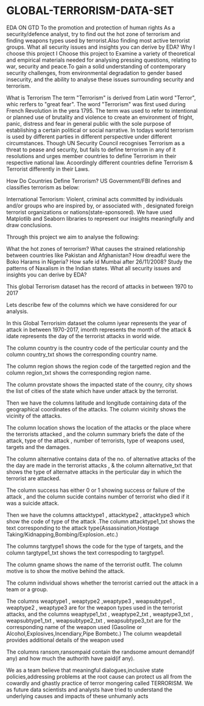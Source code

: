 # GLOBAL-TERRORISM-DATA-SET
EDA ON GTD 
To the promotion and protection of human rights As a security/defence analyst, try to find out the hot zone of terrorism and finding weapons types used by terrorist.Also finding most active terrorist groups. What all security issues and insights you can derive by EDA? Why I choose this project I Choose this project to Examine a variety of theoretical and empirical materials needed for analysing pressing questions, relating to war, security and peace.To gain a solid understanding of contemporary security challenges, from environmental degradation to gender based insecurity, and the ability to analyse these issues surrounding security and terrorism.

What is Terrorism The term "Terrorism" is derived from Latin word "Terror", whic rerfers to "great fear". The word "Terrorism" was first used during French Revolution in the yera 1795. The term was used to refer to intentional or planned use of brutality and violence to create an environment of fright, panic, distress and fear in general public with the sole purpose of establishing a certain political or social narrative. In todays world terrorism is used by different parties in different perspective under different circumstances. Though UN Security Council recognises Terrorism as a threat to pease and security, but fails to define terrorism in any of it resolutions and urges member countries to define Terrorism in their respective national law. Acoordingly different countries define Terrorism & Terrorist differently in their Laws.

How Do Countries Define Terrorism? US Government/FBI defines and classifies terrorism as below:

International Terrorism: Violent, criminal acts committed by individuals and/or groups who are inspired by, or associated with , designated foreign terrorist organizations or nations(state-sponsored). We have used Matplotlib and Seaborn libraries to represent our insights meaningfully and draw conclusions.

Through this project we aim to analyse the following:

What the hot zones of terrorism? What causes the strained relationship between countries like Pakistan and Afghanistan? How dreadful were the Boko Harams in Nigeria? How safe id Mumbai after 26/11/2008? Study the patterns of Naxalism in the Indian states. What all security issues and insights you can derive by EDA?

This global Terrorism dataset has the record of attacks in between 1970 to 2017

Lets describe few of the columns which we have considered for our analysis.

In this Global Terrorisim dataset the column iyear represents the year of attack in between 1970-2017, imonth represents the month of the attack & idate represents the day of the terrorist attacks in world wide.

The column country is the country code of the perticular county and the column country_txt shows the corresponding country name.

The column region shows the region code of the targetted region and the column region_txt shows the corresponding region name.

The column provstate shows the impacted state of the counry, city shows the list of cities of the state which have under attack by the terrorist.

Then we have the columns latitude and longitude containing data of the geographical coordinates of the attacks. The column vicinity shows the vicinity of the attacks.

The column location shows the location of the attacks or the place where the terrorists attacked , and the column summary briefs the date of the attack, type of the attack , number of terrorists, type of weapons used, targets and the damages.

The column alternative contains data of the no. of alternative attacks of the the day are made in the terrorist attacks , & the column alternative_txt that shows the type of alternatve attacks in the perticular day in which the terrorist are attacked.

The column success has either 0 or 1 showing success or failure of the attack , and the column sucide contains number of terrorist who died if it was a suicide attack.

Then we have the columns attacktype1 , attacktype2 , attacktype3 which show the code of type of the attack .The column attacktype1_txt shows the text corresponding to the attack type(Assassination,Hostage Taking/Kidnapping,Bombing/Explosion..etc.)

The columns targtype1 shows the code for the type of targets, and the column targtype1_txt shows the text correspoding to targtype1.

The column gname shows the name of the terrorist outfit. The column motive is to show the motive behind the attack.

The column individual shows whether the terrorist carried out the attack in a team or a group.

The columns weaptype1 , weaptype2 ,weaptype3 , weapsubtype1 , weaptype2 , weaptype3 are for the weapon types used in the terrorist attacks, and the columns weaptype1_txt , weaptype2_txt , weaptype3_txt , weapsubtype1_txt , weapsubtype2_txt , weapsubtype3_txt are for the corresponding name of the weapon used (Gasoline or Alcohol,Explosives,Incendiary,Pipe Bombetc.) The column weapdetail provides additional details of the weapon used

The columns ransom,ransompaid contain the randsome amount demand(if any) and how much the authorith have paid(if any).

We as a team believe that meaningful dialogues,inclusive state policies,addressing problems at the root cause can protect us all from the cowardly and ghastly practice of terror mongering called TERRORISM. We as future data scientists and analysts have tried to understand the underlying causes and impacts of these unhumanly acts

